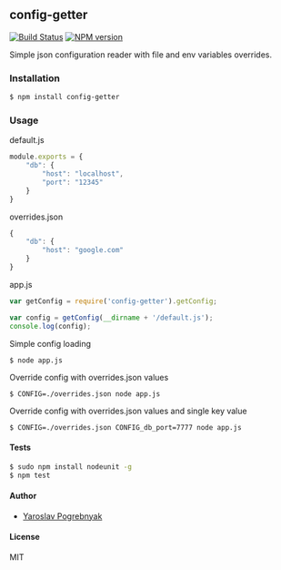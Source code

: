 ## config-getter

[![Build Status](https://travis-ci.org/yyyar/config-getter.svg?branch=master)](https://travis-ci.org/yyyar/config-getter) [![NPM version](https://badge.fury.io/js/config-getter.svg)](http://badge.fury.io/js/config-getter)

Simple json configuration reader with file and env variables overrides.

### Installation
```bash
$ npm install config-getter
```

### Usage

default.js
```javascript
module.exports = {
    "db": {
        "host": "localhost",
        "port": "12345"
    }
}
```

overrides.json
```javascript
{
    "db": {
        "host": "google.com"
    }
}
```

app.js
```javascript
var getConfig = require('config-getter').getConfig;

var config = getConfig(__dirname + '/default.js');
console.log(config);
```

Simple config loading
```
$ node app.js
```

Override config with overrides.json values
```
$ CONFIG=./overrides.json node app.js
```

Override config with overrides.json values and single key value
```
$ CONFIG=./overrides.json CONFIG_db_port=7777 node app.js
```

#### Tests
```bash
$ sudo npm install nodeunit -g
$ npm test
```

#### Author
* [Yaroslav Pogrebnyak](https://github.com/yyyar/)

#### License
MIT

